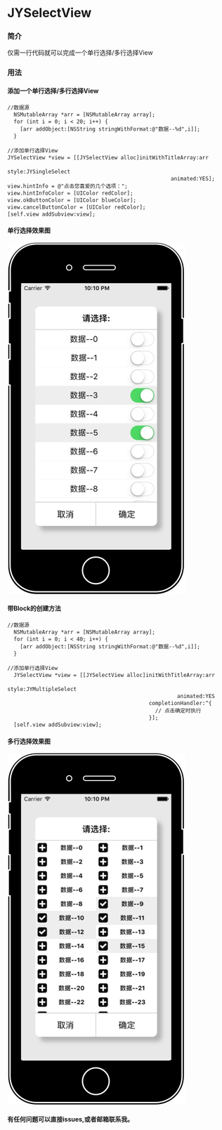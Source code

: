 # JYSelectView

### 简介

仅需一行代码就可以完成一个单行选择/多行选择View

### 用法

#### 添加一个单行选择/多行选择View

```objc
//数据源
  NSMutableArray *arr = [NSMutableArray array];
  for (int i = 0; i < 20; i++) {
    [arr addObject:[NSString stringWithFormat:@"数据--%d",i]];
  }

//添加单行选择View
JYSelectView *view = [[JYSelectView alloc]initWithTitleArray:arr
                                                       style:JYSingleSelect
                                                    animated:YES];
view.hintInfo = @"点击您喜爱的几个选项：";
view.hintInfoColor = [UIColor redColor];
view.okButtonColor = [UIColor blueColor];
view.cancelButtonColor = [UIColor redColor];
[self.view addSubview:view];

```
#### 单行选择效果图

![JYSelectView](https://github.com/Job-Yang/JYSelectView/blob/master/ScreenShots/JYSingleSelect.jpg)


#### 带Block的创建方法

```objc
//数据源
  NSMutableArray *arr = [NSMutableArray array];
  for (int i = 0; i < 40; i++) {
    [arr addObject:[NSString stringWithFormat:@"数据--%d",i]];
  }

//添加单行选择View
  JYSelectView *view = [[JYSelectView alloc]initWithTitleArray:arr
                                                         style:JYMultipleSelect
                                                      animated:YES
                                             completionHandler:^{
                                               // 点击确定时执行
                                             }];
  [self.view addSubview:view];

```
#### 多行选择效果图

![JYSelectView](https://github.com/Job-Yang/JYSelectView/blob/master/ScreenShots/JYMultipleSelect.jpg)

#### 有任何问题可以直接issues,或者邮箱联系我。
